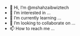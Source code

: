 - 👋 Hi, I’m @mshahzaibwiztech
- 👀 I’m interested in ...
- 🌱 I’m currently learning ...
- 💞️ I’m looking to collaborate on ...
- 📫 How to reach me ...

<!---
mshahzaibwiztech/mshahzaibwiztech is a ✨ special ✨ repository because its `README.md` (this file) appears on your GitHub profile.
You can click the Preview link to take a look at your changes.
--->
